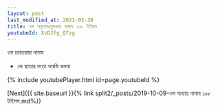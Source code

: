 ```yaml
---
layout: post
last_modified_at: 2021-03-30
title: ওম অমৃতামঃশুদ্ভভায় নামায ১০৮ টাইমস
youtubeId: XzDJfg_Q7zg
---
```

 
 
 ওম চচাতরায়া নামায  
 
 -  কে ছাতার মতো অস্বস্তি কমায় 
 
  
 
  
 
 
 
 
 
 


{% include youtubePlayer.html id=page.youtubeId %}
 
[Next]({{ site.baseurl }}{% link  split2/_posts/2019-10-09-ওম অন্যায় নামায  ১০৮ টাইমস.md%})
 
